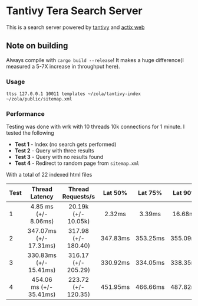 # Tantivy Tera Search Server

This is a search server powered by [tantivy](https://github.com/tantivy-search/tantivy) and [actix web](https://actix.rs/)

## Note on building

Always compile with `cargo build --release`!
It makes a huge difference(I measured a 5-7X increase in throughput here).

### Usage

`ttss 127.0.0.1 10011 templates ~/zola/tantivy-index ~/zola/public/sitemap.xml`

### Performance

Testing was done with wrk with 10 threads 10k connections for 1 minute.
I tested the following

* **Test 1** - Index (no search gets performed)
* **Test 2** - Query with three results
* **Test 3** - Query with no results found
* **Test 4** - Redirect to random page from `sitemap.xml`

With a total of 22 indexed html files

| Test | Thread Latency          | Thread Requests/s   | Lat 50%  | Lat 75%  | Lat 90%  | Lat 99%  | Total Requests/sec |
| :--- | :---------------------: | :-----------------: | :------: | :------: | :------: | :------: | :----------------: | 
|   1  | 4.85 ms (+/- 8.06ms)    | 20.19k (+/- 10.05k) | 2.32ms   | 3.39ms   | 16.68ms  | 40.87ms  | 200,840.26         |
|   2  | 347.07ms (+/- 17.31ms)  | 317.98 (+/- 180.40) | 347.83ms | 353.25ms | 355.09ms | 368.66ms | 2,899.75           |
|   3  |  330.83ms (+/- 15.41ms) | 316.17 (+/- 205.29) | 330.92ms | 334.05ms | 338.35ms | 344.95ms | 3,040.79            |
| 4    | 454.06 ms (+/- 35.41ms)    | 223.72 (+/- 120.35) | 451.95ms   | 466.66ms   | 487.82ms  | 536.80ms  | 2,212.33         |

